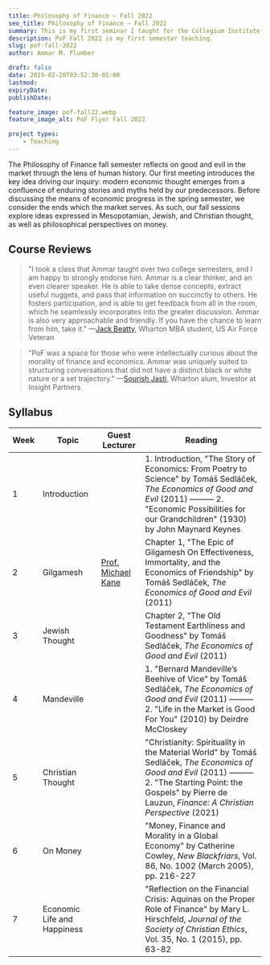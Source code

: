 ```yaml
---
title: Philosophy of Finance — Fall 2022
seo_title: Philosophy of Finance — Fall 2022
summary: This is my first seminar I taught for the Collegium Institute at the University of Pennsylvania. It was the most attended among the Professions and the Good Life seminars.
description: PoF Fall 2022 is my first semester teaching.
slug: pof-fall-2022
author: Ammar M. Plumber

draft: false
date: 2019-02-20T03:52:30-05:00
lastmod: 
expiryDate: 
publishDate: 

feature_image: pof-fall22.webp
feature_image_alt: PoF Flyer Fall 2022

project types: 
    - Teaching
---
```


The Philosophy of Finance fall semester reflects on good and evil in the market through the lens of human history. Our first meeting introduces the key idea driving our inquiry: modern economic thought emerges from a confluence of enduring stories and myths held by our predecessors. Before discussing the means of economic progress in the spring semester, we consider the ends which the market serves. As such, our fall sessions explore ideas expressed in Mesopotamian, Jewish, and Christian thought, as well as philosophical perspectives on money.

## Course Reviews

>"I took a class that Ammar taught over two college semesters, and I am happy to strongly endorse him. Ammar is a clear thinker, and an even clearer speaker. He is able to take dense concepts, extract useful nuggets, and pass that information on succinctly to others. He fosters participation, and is able to get feedback from all in the room, which he seamlessly incorporates into the greater discussion. Ammar is also very approachable and friendly. If you have the chance to learn from him, take it."  —[Jack Beatty](), Wharton MBA student, US Air Force Veteran

>"PoF was a space for those who were intellectually curious about the morality of finance and economics. Ammar was uniquely suited to structuring conversations that did not have a distinct black or white nature or a set trajectory."  —[Sourish Jasti](https://www.linkedin.com/in/sourishjasti/), Wharton alum, Investor at Insight Partners


## Syllabus

| Week | Topic                | Guest Lecturer | Reading   |
|------|----------------------|----------------|-----------|
| 1    | Introduction         |                | 1. Introduction, "The Story of Economics: From Poetry to Science" by Tomáš Sedláček, _The Economics of Good and Evil_ (2011) ——— 2. "Economic Possibilities for our Grandchildren" (1930) by John Maynard Keynes |
| 2    | Gilgamesh            | [Prof. Michael Kane](https://economics.sas.upenn.edu/people/michael-t-kane) | Chapter 1, "The Epic of Gilgamesh On Effectiveness, Immortality, and the Economics of Friendship" by Tomáš Sedláček, _The Economics of Good and Evil_ (2011) |
| 3    | Jewish Thought       |                | Chapter 2, "The Old Testament Earthliness and Goodness" by Tomáš Sedláček, _The Economics of Good and Evil_ (2011) |
| 4    | Mandeville           |                | 1. "Bernard Mandeville’s Beehive of Vice" by Tomáš Sedláček, _The Economics of Good and Evil_ (2011) ——— 2. "Life in the Market is Good For You" (2010) by Deirdre McCloskey |
| 5    | Christian Thought    |                | "Christianity: Spirituality in the Material World" by Tomáš Sedláček, _The Economics of Good and Evil_ (2011) ——— 2. "The Starting Point: the Gospels" by Pierre de Lauzun, _Finance: A Christian Perspective_ (2021) |
| 6    | On Money             |                | "Money, Finance and Morality in a Global Economy" by Catherine Cowley, _New Blackfriars_, Vol. 86, No. 1002 (March 2005), pp. 216-227 |
| 7    | Economic Life and Happiness | | "Reflection on the Financial Crisis: Aquinas on the Proper Role of Finance" by Mary L. Hirschfeld, _Journal of the Society of Christian Ethics_, Vol. 35, No. 1 (2015), pp. 63-82 |

